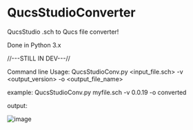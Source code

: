 # QucsStudioConverter

QucsStudio .sch to Qucs file converter!

Done in Python 3.x

//---STILL IN DEV---//

Command line Usage: QucsStudioConv.py <input_file.sch> -v <output_version> -o <output_file_name>

example: QucsStudioConv.py myfile.sch -v 0.0.19 -o converted

output:

![image](https://user-images.githubusercontent.com/58897843/119423882-bb86d400-bcda-11eb-863e-306385a759ed.png)
